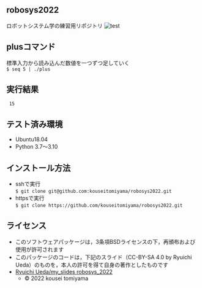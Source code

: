 ## robosys2022
ロボットシステム学の練習用リポジトリ
![test](https://github.com/KouseiTomiyama/robosys2022/actions/workflows/test.yml/badge.svg)

## plusコマンド
標準入力から読み込んだ数値を一つずつ足していく  
```$ seq 5 | ./plus```  

## 実行結果
``` 15```

## テスト済み環境
* Ubuntu18.04
* Python 3.7〜3.10  

## インストール方法
* sshで実行  
```$ git clone git@github.com:kouseitomiyama/robosys2022.git```  
* httpsで実行  
```$ git clone https://github.com/kouseitomiyama/robosys2022.git```

## ライセンス
 * このソフトウェアパッケージは，3条項BSDライセンスの下，再頒布および使用が許可されます
  * このパッケージのコードは，下記のスライド（CC-BY-SA 4.0 by Ryuichi Ueda）のものを，本人の許可を得て自身の著作としたものです
* [Ryuichi Ueda/my_slides robosys_2022](https://github.com/RyuichiUeda/my_slides/tree/master/robosys_2022)
  * © 2022 kousei tomiyama
